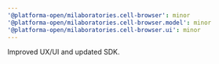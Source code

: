 ```yaml
---
'@platforma-open/milaboratories.cell-browser': minor
'@platforma-open/milaboratories.cell-browser.model': minor
'@platforma-open/milaboratories.cell-browser.ui': minor
---
```


Improved UX/UI and updated SDK.
